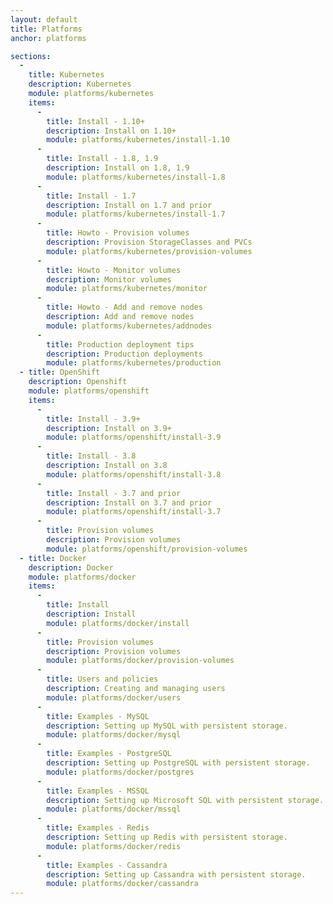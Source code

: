 ```yaml
---
layout: default
title: Platforms
anchor: platforms

sections:
  -
    title: Kubernetes
    description: Kubernetes
    module: platforms/kubernetes
    items:
      -
        title: Install - 1.10+
        description: Install on 1.10+
        module: platforms/kubernetes/install-1.10
      -
        title: Install - 1.8, 1.9
        description: Install on 1.8, 1.9
        module: platforms/kubernetes/install-1.8
      -
        title: Install - 1.7
        description: Install on 1.7 and prior
        module: platforms/kubernetes/install-1.7
      -
        title: Howto - Provision volumes
        description: Provision StorageClasses and PVCs
        module: platforms/kubernetes/provision-volumes
      -
        title: Howto - Monitor volumes
        description: Monitor volumes
        module: platforms/kubernetes/monitor
      -
        title: Howto - Add and remove nodes
        description: Add and remove nodes
        module: platforms/kubernetes/addnodes
      -
        title: Production deployment tips
        description: Production deployments
        module: platforms/kubernetes/production
  - title: OpenShift
    description: Openshift
    module: platforms/openshift
    items:
      -
        title: Install - 3.9+
        description: Install on 3.9+
        module: platforms/openshift/install-3.9
      -
        title: Install - 3.8
        description: Install on 3.8
        module: platforms/openshift/install-3.8
      -
        title: Install - 3.7 and prior
        description: Install on 3.7 and prior
        module: platforms/openshift/install-3.7
      -
        title: Provision volumes
        description: Provision volumes
        module: platforms/openshift/provision-volumes
  - title: Docker
    description: Docker
    module: platforms/docker
    items:
      -
        title: Install
        description: Install
        module: platforms/docker/install
      -
        title: Provision volumes
        description: Provision volumes
        module: platforms/docker/provision-volumes
      -
        title: Users and policies
        description: Creating and managing users
        module: platforms/docker/users
      -
        title: Examples - MySQL
        description: Setting up MySQL with persistent storage.
        module: platforms/docker/mysql
      -
        title: Examples - PostgreSQL
        description: Setting up PostgreSQL with persistent storage.
        module: platforms/docker/postgres
      -
        title: Examples - MSSQL
        description: Setting up Microsoft SQL with persistent storage.
        module: platforms/docker/mssql
      -
        title: Examples - Redis
        description: Setting up Redis with persistent storage.
        module: platforms/docker/redis
      -
        title: Examples - Cassandra
        description: Setting up Cassandra with persistent storage.
        module: platforms/docker/cassandra
---
```


